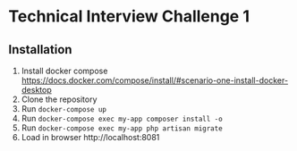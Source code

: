 # Technical Interview Challenge 1

## Installation

1. Install docker compose https://docs.docker.com/compose/install/#scenario-one-install-docker-desktop
2. Clone the repository
2. Run `docker-compose up`
4. Run `docker-compose exec my-app composer install -o`
3. Run `docker-compose exec my-app php artisan migrate`
4. Load in browser http://localhost:8081
